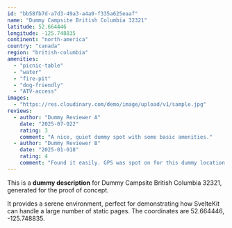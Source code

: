 ```yaml
---
id: "bb58fb7d-a7d3-49a3-a4a0-f335a625eaaf"
name: "Dummy Campsite British Columbia 32321"
latitude: 52.664446
longitude: -125.748835
continent: "north-america"
country: "canada"
region: "british-columbia"
amenities:
  - "picnic-table"
  - "water"
  - "fire-pit"
  - "dog-friendly"
  - "ATV-access"
images:
  - "https://res.cloudinary.com/demo/image/upload/v1/sample.jpg"
reviews:
  - author: "Dummy Reviewer A"
    date: "2025-07-022"
    rating: 3
    comment: "A nice, quiet dummy spot with some basic amenities."
  - author: "Dummy Reviewer B"
    date: "2025-01-018"
    rating: 4
    comment: "Found it easily. GPS was spot on for this dummy location."
---
```


This is a **dummy description** for Dummy Campsite British Columbia 32321, generated for the proof of concept.

It provides a serene environment, perfect for demonstrating how SvelteKit can handle a large number of static pages. The coordinates are 52.664446, -125.748835.
